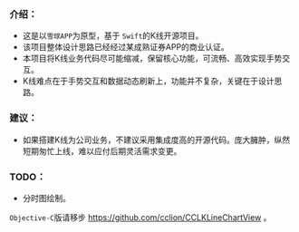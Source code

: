 ### 介绍：
- 这是以`雪球APP`为原型，基于 `Swift`的K线开源项目。
- 该项目整体设计思路已经经过某成熟证券APP的商业认证。
- 本项目将K线业务代码尽可能缩减，保留核心功能，可流畅、高效实现手势交互。
- K线难点在于手势交互和数据动态刷新上，功能并不复杂，关键在于设计思路。


### 建议：

- 如果搭建K线为公司业务，不建议采用集成度高的开源代码。庞大臃肿，纵然短期匆忙上线，难以应付后期灵活需求变更。

### TODO：

- 分时图绘制。

`Objective-C`版请移步 https://github.com/cclion/CCLKLineChartView 。
